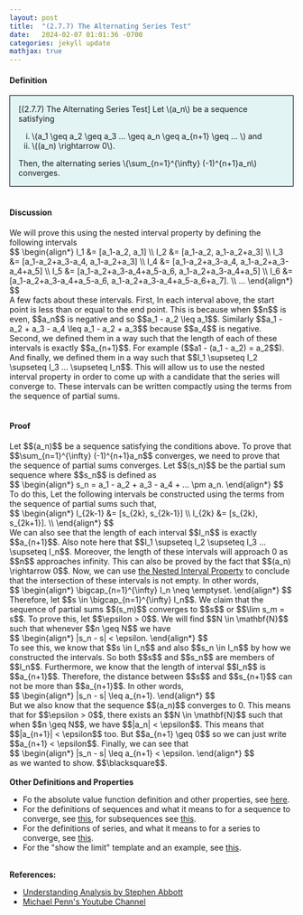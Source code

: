 ```yaml
---
layout: post
title:  "(2.7.7) The Alternating Series Test"
date:   2024-02-07 01:01:36 -0700
categories: jekyll update
mathjax: true
---
```

<!------------------------------------------------------------------------------------>
<h4><b>Definition</b></h4>
<div style="background-color: #E3F4F4; padding: 15px 15px 15px 15px; border:1px solid black;">
  [(2.7.7) The Alternating Series Test] Let \(a_n\) be a sequence satisfying
	  <ol type="i">
	    <li>\(a_1 \geq a_2 \geq a_3 ... \geq a_n \geq a_{n+1} \geq ... \) and</li>
	    <li>\((a_n) \rightarrow 0\).</li>
	  </ol>
  Then, the alternating series \(\sum_{n=1}^{\infty} (-1)^{n+1}a_n\) converges.
</div>
<br>
<!------------------------------------------------------------------------------------>
<h4><b>Discussion</b></h4>
We will prove this using the nested interval property by defining the following intervals
<div>
  $$
  \begin{align*}
  I_1 &= [a_1-a_2, a_1] \\
  I_2 &= [a_1-a_2, a_1-a_2+a_3] \\
  I_3 &= [a_1-a_2+a_3-a_4, a_1-a_2+a_3] \\
  I_4 &= [a_1-a_2+a_3-a_4, a_1-a_2+a_3-a_4+a_5] \\
  I_5 &= [a_1-a_2+a_3-a_4+a_5-a_6, a_1-a_2+a_3-a_4+a_5] \\
  I_6 &= [a_1-a_2+a_3-a_4+a_5-a_6, a_1-a_2+a_3-a_4+a_5-a_6+a_7]. \\
  ...
  \end{align*}
  $$
</div>
A few facts about these intervals. First, In each interval above, the start point is less than or equal to the end point. This is because when $$n$$ is even, $$a_n$$ is negative and so $$a_1 - a_2 \leq a_1$$. Similarly $$a_1 - a_2 + a_3 - a_4 \leq a_1 - a_2 + a_3$$ because $$a_4$$ is negative. Second, 
we defined them in a way such that the length of each of these intervals is exactly $$a_{n+1}$$. For example ($$a1 - (a_1 - a_2) = a_2$$). And finally, we defined them in a way such that $$I_1 \supseteq I_2 \supseteq I_3 ... \supseteq I_n$$. This will allow us to use the nested interval property in order to come up with a candidate that the series will converge to. These intervals can be written compactly using the terms from the sequence of partial sums.
<br>
<br>
<!------------------------------------------------------------------------------------>
<h4><b>Proof</b></h4>
Let $$(a_n)$$ be a sequence satisfying the conditions above. To prove that $$\sum_{n=1}^{\infty} (-1)^{n+1}a_n$$ converges, we need to prove that the sequence of partial sums converges. Let $$(s_n)$$ be the partial sum sequence where $$s_n$$ is defined as
<div>
  $$
  \begin{align*}
  s_n = a_1 - a_2 + a_3 - a_4 + ... \pm a_n.
  \end{align*}
  $$
</div>
To do this, Let the following intervals be constructed using the terms from the sequence of partial sums such that,
<div>
  $$
  \begin{align*}
  I_{2k-1} &= [s_{2k}, s_{2k-1}] \\
  I_{2k} &= [s_{2k}, s_{2k+1}]. \\
  \end{align*}
  $$
</div>
We can also see that the length of each interval $$I_n$$ is exactly $$a_{n+1}$$. Also note here that $$I_1 \supseteq I_2 \supseteq I_3 ... \supseteq I_n$$. Moreover, the length of these intervals will approach 0 as $$n$$ approaches infinity. This can also be proved by the fact that $$(a_n) \rightarrow 0$$. Now, we can use <a href="https://strncat.github.io/jekyll/update/2024/04/30/analysis-nested-internval-property.html">the Nested Interval Property</a> to conclude that the intersection of these intervals is not empty. In other words,
<div>
  $$
  \begin{align*}
  \bigcap_{n=1}^{\infty} I_n \neq \emptyset.
  \end{align*}
  $$
</div>
Therefore, let $$s \in \bigcap_{n=1}^{\infty} I_n$$. We claim that the sequence of partial sums $$(s_m)$$ converges to $$s$$ or $$\lim s_m = s$$. To prove this, let $$\epsilon > 0$$. We will find $$N \in \mathbf{N}$$ such that whenever $$n \geq N$$ we have
<div>
  $$
  \begin{align*}
   |s_n - s| < \epsilon.
  \end{align*}
  $$
</div>
To see this, we know that $$s \in I_n$$ and also $$s_n \in I_n$$ by how we constructed the intervals. So both $$s$$ and $$s_n$$ are members of $$I_n$$. Furthermore, we know that the length of interval $$I_n$$ is $$a_{n+1}$$. Therefore, the distance between $$s$$ and $$s_{n+1}$$ can not be more than $$a_{n+1}$$. In other words,
<div>
  $$
  \begin{align*}
  |s_n - s| \leq a_{n+1}.
  \end{align*}
  $$
</div>
But we also know that the sequence $$(a_n)$$ converges to 0. This means that for $$\epsilon > 0$$, there exists an $$N \in \mathbf{N}$$ such that when $$n \geq N$$, we have $$|a_n| < \epsilon$$. This means that $$|a_{n+1}| < \epsilon$$ too. But $$a_{n+1} \geq 0$$ so we can just write $$a_{n+1} < \epsilon$$. Finally, we can see that
<div>
  $$
  \begin{align*}
  |s_n - s| \leq a_{n+1} < \epsilon.
  \end{align*}
  $$
</div>
as we wanted to show. $$\blacksquare$$.
<br>
<br>
<!------------------------------------------------------------------------------------>
<b>Other Definitions and Properties</b>
<ul>
<li>Fo the absolute value function definition and other properties, see <a href="https://strncat.github.io/jekyll/update/2024/05/26/analysis-absolute-value-properties.html">here</a>.</li>

<li>For the definitions of sequences and what it means to for a sequence to converge, see <a href="https://strncat.github.io/jekyll/update/2024/05/21/analysis-seq-definitions.html">this</a>, for subsequences see <a href="https://strncat.github.io/jekyll/update/2024/02/10/analysis-seq-subsequences.html">this</a>.</li>

<li>For the definitions of series, and what it means to for a series to converge, see <a href="https://strncat.github.io/jekyll/update/2024/06/10/analysis-series-definitions.html">this</a>.</li>

<li>For the "show the limit" template and an example, see <a href="https://strncat.github.io/jekyll/update/2024/05/12/analysis-seq-limit-template.html">this</a>.</li>
</ul>
<br>
<!------------------------------------------------------------------------------------>
<b>References:</b>
<ul>
<li><a href="https://www.amazon.com/Understanding-Analysis-Undergraduate-Texts-Mathematics/dp/1493927116">Understanding Analysis by Stephen Abbott</a></li>
<li><a href="https://www.youtube.com/watch?v=x8085eaj-3c">Michael Penn's Youtube Channel</a></li>
</ul>